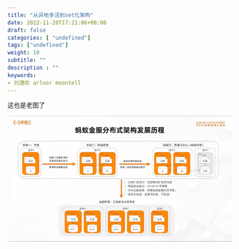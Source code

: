 ```yaml
---
title: "从异地多活到set化架构"
date: 2022-11-28T17:21:06+08:00
draft: false
categories: [ "undefined"]
tags: ["undefined"]
weight: 10
subtitle: ""
description : ""
keywords:
- 刘港欢 arloor moontell
---
```


这也是老图了
<!--more-->

![](/img/14400699107.png)